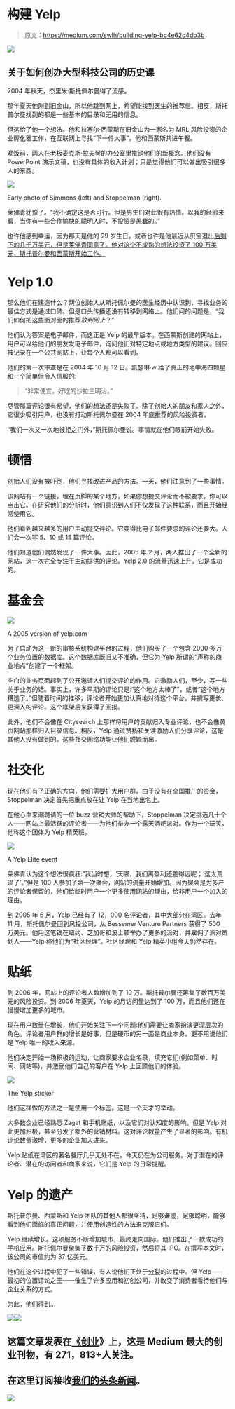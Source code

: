 # 构建 Yelp

> 原文：<https://medium.com/swlh/building-yelp-bc4e62c4db3b>

![](img/30061492aa1d21276d761bc33fa6748d.png)

## 关于如何创办大型科技公司的历史课

2004 年秋天，杰里米·斯托佩尔曼得了流感。

那年夏天他刚到旧金山，所以他跳到网上，希望能找到医生的推荐信。相反，斯托普尔曼找到的都是一些基本的目录和无用的信息。

但这给了他一个想法。他和拉塞尔·西蒙斯在旧金山为一家名为 MRL 风险投资的企业孵化器工作，在互联网上寻找“下一件大事”。他和西蒙斯共进午餐。

晚饭前，两人在老板麦克斯·拉夫琴的办公室里推销他们的新概念。他们没有 PowerPoint 演示文稿，也没有具体的收入计划；只是觉得他们可以做出吸引很多人的东西。

![](img/302d513664529f75df7de2d80c8a28ca.png)

Early photo of Simmons (left) and Stoppelman (right).

莱佛青犹豫了。“我不确定这是否可行。但是男生们对此很有热情。以我的经验来看，当你有一些合作愉快的聪明人时，不投资是愚蠢的。”

也许他感到幸运，因为那天是他的 29 岁生日，或者也许是他最近从贝宝退出[后剩下的几千万美元，但是莱佛青同意了。他对这个不成熟的想法投资了 100 万美元，斯托普尔曼和西蒙斯开始工作。](https://www.wikiwand.com/en/Max_Levchin#/PayPal)

# Yelp 1.0

那么他们在建造什么？两位创始人从斯托佩尔曼的医生经历中认识到，寻找业务的最佳方式是通过口碑。但是口头传播还没有转移到网络上。他们问的问题是，“我们如何把这些面对面的推荐*放到网上*？”

他们认为答案是电子邮件，而这正是 Yelp 的最早版本。在西蒙斯创建的网站上，用户可以给他们的朋友发电子邮件，询问他们对特定地点或地方类型的建议。回应被记录在一个公共网站上，让每个人都可以看到。

他们的第一次审查是在 2004 年 10 月 12 日。凯瑟琳·w 给了真正的地中海四颗星和一个简单但令人信服的:

> “非常便宜，好吃的沙拉三明治。”

尽管那篇评论很有希望，他们的想法还是失败了。除了创始人的朋友和家人之外，它很少吸引用户，也没有打动斯托佩尔曼在 2004 年底推荐的风险投资者。

“我们一次又一次地被拒之门外，”斯托佩尔曼说。事情就在他们眼前开始失败。

# 顿悟

创始人们没有被吓倒，他们寻找改进产品的方法。一天，他们注意到了一些事情。

该网站有一个链接，埋在页脚的某个地方，如果你想提交评论而不被要求，你可以点击它。在研究他们的分析时，他们意识到人们不仅发现了这种联系，而且开始经常使用它。

他们看到越来越多的用户主动提交评论。它变得比电子邮件要求的评论还要大。人们会一次写 5、10 或 15 篇评论。

他们知道他们偶然发现了一件大事。因此，2005 年 2 月，两人推出了一个全新的网站，这一次完全专注于主动提供的评论。Yelp 2.0 的流量迅速上升。它是成功的。

# 基金会

![](img/ddc290603a60158b19fd5ca81322f279.png)

A 2005 version of yelp.com

为了启动为这一新的审核系统构建平台的过程，他们购买了一个包含 2000 多万个业务位置的数据库。这个数据库既旧又不准确，但它为 Yelp 所谓的“声称的商业地点”创建了一个框架。

空白的业务页面起到了公开邀请人们提交评论的作用。它激励人们，至少，写一些关于业务的话。事实上，许多早期的评论只是:“这个地方太棒了”，或者“这个地方糟透了。”但随着时间的推移，评论者开始更加认真地对待这个平台，并撰写更长、更深入的评论。这个框架后来获得了回报。

此外，他们不会像在 Citysearch 上那样将用户的贡献归入专业评论，也不会像黄页网站那样归入目录信息。相反，Yelp 通过赞扬和关注激励人们分享评论，这是其他人没有做到的。这些社交网络功能让他们脱颖而出。

# 社交化

现在他们有了正确的方向，他们需要扩大用户群。由于没有在全国推广的资金，Stoppelman 决定首先把重点放在让 Yelp 在当地出名上。

在他心血来潮聘请的一位 buzz 营销大师的帮助下，Stoppelman 决定挑选几十个人——网站上最活跃的评论者——为他们举办一个露天酒吧派对。作为一个玩笑，他称这个团体为 Yelp 精英班。

![](img/a04665eee4550c4415a83ab0c874bcb5.png)

A Yelp Elite event

莱佛青认为这个想法很疯狂:“我当时想，‘天哪，我们离盈利还差得远呢；‘这太荒谬了’。”但是 100 人参加了第一次聚会，网站的流量开始增加。因为聚会是为多产的评论者保留的，他们给临时用户一个更多使用网站的理由，给非用户一个加入的理由。

到 2005 年 6 月，Yelp 已经有了 12，000 名评论者，其中大部分在湾区。去年 11 月，斯托佩尔曼回到风投公司，从 Bessemer Venture Partners 获得了 500 万美元。他用这笔钱在纽约、芝加哥和波士顿举办了更多的派对，并雇佣了派对策划人——Yelp 称他们为“社区经理”。社区经理和 Yelp 精英小组今天仍然存在。

# 贴纸

到 2006 年，网站上的评论者人数增加到了 10 万。斯托普尔曼还筹集了数百万美元的风险投资。到 2006 年夏天，Yelp 的月访问量达到了 100 万，而且他们还在慢慢增加更多的城市。

现在用户数量在增长，他们开始关注下一个问题:他们需要让商家扮演更深层次的角色。评论者用户群的增长是好事，但是硬币的另一面是商业本身。更不用说他们是 Yelp 唯一的收入来源。

他们决定开始一场积极的运动，让商家要求企业名录，填充它们(例如菜单、时间、网站等)，并激励他们自己的客户在 Yelp 上回顾他们的体验。

![](img/c52b6270e442097c1065836ae60eae0f.png)

The Yelp sticker

他们这样做的方法之一是使用一个标签。这是一个天才的举动。

大多数企业已经熟悉 Zagat 和手机贴纸，以及它们对认知度的影响。但是 Yelp 对此更加积极，甚至分发了额外的营销材料。这对评论数量产生了显著的影响。有机评论数量激增，更多的企业加入进来。

Yelp 贴纸在湾区的著名餐厅几乎无处不在，今天仍在为公司服务。对于潜在的评论者、潜在的访问者和商家来说，它们是 Yelp 的日常提醒。

# Yelp 的遗产

斯托普尔曼、西蒙斯和 Yelp 团队的其他人都很坚持，足够谦虚，足够聪明，能够看到他们面临的真正问题，并使用创造性的方法来克服它们。

Yelp 继续增长。这项服务不断增加城市，最终走向国际。他们推出了一款成功的手机应用。斯托佩尔曼聚集了数千万的风险投资，然后将其 IPO。在撰写本文时，该公司的市值约为 37 亿美元。

他们在这个过程中犯了一些错误，有人说他们正处于[分裂](https://hbr.org/2015/12/what-is-disruptive-innovation)的过程中。但 Yelp——最初的位置评论之王——催生了许多应用和初创公司，并改变了消费者看待他们与企业关系的方式。

为此，他们得到…

![](img/b2648fa76823fe5747ce66e31dd9fc71.png)![](img/731acf26f5d44fdc58d99a6388fe935d.png)

## 这篇文章发表在[《创业](https://medium.com/swlh)》上，这是 Medium 最大的创业刊物，有 271，813+人关注。

## 在这里订阅接收[我们的头条新闻](http://growthsupply.com/the-startup-newsletter/)。

![](img/731acf26f5d44fdc58d99a6388fe935d.png)